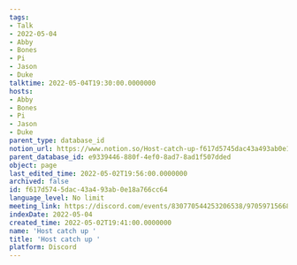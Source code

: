 ```yaml
---
tags:
- Talk
- 2022-05-04
- Abby
- Bones
- Pi
- Jason
- Duke
talktime: 2022-05-04T19:30:00.0000000
hosts:
- Abby
- Bones
- Pi
- Jason
- Duke
parent_type: database_id
notion_url: https://www.notion.so/Host-catch-up-f617d5745dac43a493ab0e18a766cc64
parent_database_id: e9339446-880f-4ef0-8ad7-8ad1f507dded
object: page
last_edited_time: 2022-05-02T19:56:00.0000000
archived: false
id: f617d574-5dac-43a4-93ab-0e18a766cc64
language_level: No limit
meeting_link: https://discord.com/events/830770544253206538/970597156681568276
indexDate: 2022-05-04
created_time: 2022-05-02T19:41:00.0000000
name: 'Host catch up '
title: 'Host catch up '
platform: Discord
---
```





